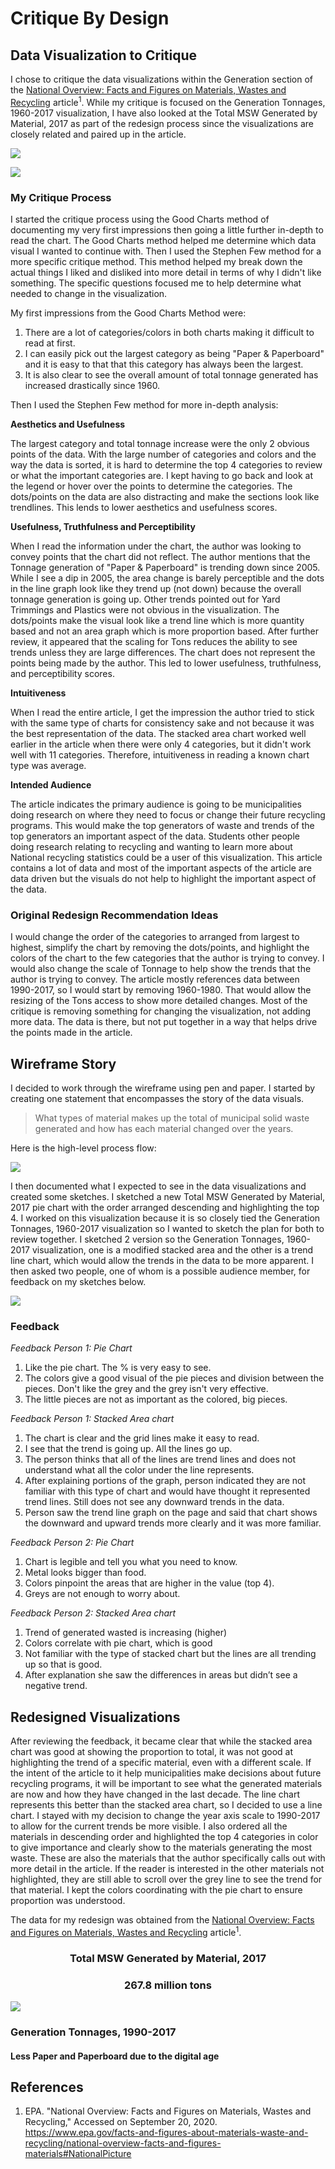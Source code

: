 # Critique By Design

## Data Visualization to Critique 

I chose to critique the data visualizations within the Generation section of the [National Overview: Facts and Figures on Materials, Wastes and Recycling](/https://www.epa.gov/facts-and-figures-about-materials-waste-and-recycling/national-overview-facts-and-figures-materials#NationalPicture) article<sup>1</sup>.  While my critique is focused on the Generation Tonnages, 1960-2017 visualization, I have also looked at the Total MSW Generated by Material, 2017 as part of the redesign process since the visualizations are closely related and paired up in the article.  


![](GenerationPieChart.JPG?raw=true)


![](GenerationStackedArea.JPG?raw=true)


### My Critique Process
I started the critique process using the Good Charts method of documenting my very first impressions then going a little further in-depth to read the chart. The Good Charts method helped me determine which data visual I wanted to continue with.  Then I used the Stephen Few method for a more specific critique method.  This method helped my break down the actual things I liked and disliked into more detail in terms of why I didn't like something. The specific questions focused me to help determine what needed to change in the visualization.

My first impressions from the Good Charts Method were:
1. There are a lot of categories/colors in both charts making it difficult to read at first.
2. I can easily pick out the largest category as being "Paper & Paperboard" and it is easy to that that this category has always been the largest. 
3. It is also clear to see the overall amount of total tonnage generated has increased drastically since 1960.

Then I used the Stephen Few method for more in-depth analysis:

**Aesthetics and Usefulness**

The largest category and total tonnage increase were the only 2 obvious points of the data.  With the large number of categories and colors and the way the data is sorted, it is hard to determine the top 4 categories to review or what the important categories are. I kept having to go back and look at the legend or hover over the points to determine the categories. The dots/points on the data are also distracting and make the sections look like trendlines.  This lends to lower aesthetics and usefulness scores.

**Usefulness, Truthfulness and Perceptibility**

When I read the information under the chart, the author was looking to convey points that the chart did not reflect. The author mentions that the Tonnage generation of "Paper & Paperboard" is trending down since 2005.  While I see a dip in 2005, the area change is barely perceptible and the dots in the line graph look like they trend up (not down) because the overall tonnage generation is going up. Other trends pointed out for Yard Trimmings and Plastics were not obvious in the visualization.  The dots/points make the visual look like a trend line which is more quantity based and not an area graph which is more proportion based. After further review, it appeared that the scaling for Tons reduces the ability to see trends unless they are large differences.  The chart does not represent the points being made by the author. This led to lower usefulness, truthfulness, and perceptibility scores. 

**Intuitiveness**

When I read the entire article, I get the impression the author tried to stick with the same type of charts for consistency sake and not because it was the best representation of the data. The stacked area chart worked well earlier in the article when there were only 4 categories, but it didn't work well with 11 categories. Therefore, intuitiveness in reading a known chart type was average. 

**Intended Audience**

The article indicates the primary audience is going to be municipalities doing research on where they need to focus or change their future recycling programs.  This would make the top generators of waste and trends of the top generators an important aspect of the data.  Students other people doing research relating to recycling and wanting to learn more about National recycling statistics could be a user of this visualization.  This article contains a lot of data and most of the important aspects of the article are data driven but the visuals do not help to highlight the important aspect of the data. 


### Original Redesign Recommendation Ideas

I would change the order of the categories to arranged from largest to highest, simplify the chart by removing the dots/points, and highlight the colors of the chart to the few categories that the author is trying to convey. I would also change the scale of Tonnage to help show the trends that the author is trying to convey. The article mostly references data between 1990-2017, so I would start by removing 1960-1980. That would allow the resizing of the Tons access to show more detailed changes. Most of the critique is removing something for changing the visualization, not adding more data. The data is there, but not put together in a way that helps drive the points made in the article.

## Wireframe Story
I decided to work through the wireframe using pen and paper.  I started by creating one statement that encompasses the story of the data visuals.

>What types of material makes up the total of municipal solid waste generated and how has each material changed over the years. 

Here is the high-level process flow: 

![](WireframePage1.JPG?raw=true)

I then documented what I expected to see in the data visualizations and created some sketches.  I sketched a new Total MSW Generated by Material, 2017 pie chart with the order arranged descending and highlighting the top 4. I worked on this visualization because it is so closely tied the Generation Tonnages, 1960-2017 visualization so I wanted to sketch the plan for both to review together.  I sketched 2 version so the Generation Tonnages, 1960-2017 visualization, one is a modified stacked area and the other is a trend line chart, which would allow the trends in the data to be more apparent. I then asked two people, one of whom is a possible audience member, for feedback on my sketches below.  

![](WireframePage2.JPG?raw=true)


### Feedback

*Feedback Person 1: Pie Chart*  
1. Like the pie chart. The % is very easy to see.
2. The colors give a good visual of the pie pieces and division between the pieces. Don't like the grey and the grey isn't very effective.
3. The little pieces are not as important as the colored, big pieces.

*Feedback Person 1: Stacked Area chart*
1. The chart is clear and the grid lines make it easy to read. 
2. I see that the trend is going up.  All the lines go up.  
3. The person thinks that all of the lines are trend lines and does not understand what all the color under the line represents. 
4. After explaining portions of the graph, person indicated they are not familiar with this type of chart and would have thought it represented trend lines. Still does not see any downward trends in the data. 
5. Person saw the trend line graph on the page and said that chart shows the downward and upward trends more clearly and it was more familiar. 

*Feedback Person 2: Pie Chart*  
1. Chart is legible and tell you what you need to know.
2. Metal looks bigger than food.
3. Colors pinpoint the areas that are higher in the value (top 4).
4. Greys are not enough to worry about.

*Feedback Person 2: Stacked Area chart*
1. Trend of generated wasted is increasing (higher)
2. Colors correlate with pie chart, which is good
3. Not familiar with the type of stacked chart but the lines are all trending up so that is good. 
4. After explanation she saw the differences in areas but didn’t see a negative trend. 

## Redesigned Visualizations
After reviewing the feedback, it became clear that while the stacked area chart was good at showing the proportion to total, it was not good at highlighting the trend of a specific material, even with a different scale.  If the intent of the article to it help municipalities make decisions about future recycling programs, it will be important to see what the generated materials are now and how they have changed in the last decade.  The line chart represents this better than the stacked area chart, so I decided to use a line chart.  I stayed with my decision to change the year axis scale to 1990-2017 to allow for the current trends be more visible.  I also ordered all the materials in descending order and highlighted the top 4 categories in color to give importance and clearly show to the materials generating the most waste.  These are also the materials that the author specifically calls out with more detail in the article.  If the reader is interested in the other materials not highlighted, they are still able to scroll over the grey line to see the trend for that material.  I kept the colors coordinating with the pie chart to ensure proportion was understood. 

The data for my redesign was obtained from the [National Overview: Facts and Figures on Materials, Wastes and Recycling](/https://www.epa.gov/facts-and-figures-about-materials-waste-and-recycling/national-overview-facts-and-figures-materials#NationalPicture) article<sup>1</sup>.


### <p align="center">**Total MSW Generated by Material, 2017**
### <p align="center">**267.8 million tons**
  
![](redesignedMSWPieChart.JPG?raw=true)


### Generation Tonnages, 1990-2017
#### Less Paper and Paperboard due to the digital age
<div class="flourish-embed flourish-chart" data-src="visualisation/3790593" data-url="https://flo.uri.sh/visualisation/3790593/embed" aria-label=""><script src="https://public.flourish.studio/resources/embed.js"></script></div>



## References
1. EPA. "National Overview: Facts and Figures on Materials, Wastes and Recycling," Accessed on September 20, 2020.  https://www.epa.gov/facts-and-figures-about-materials-waste-and-recycling/national-overview-facts-and-figures-materials#NationalPicture
